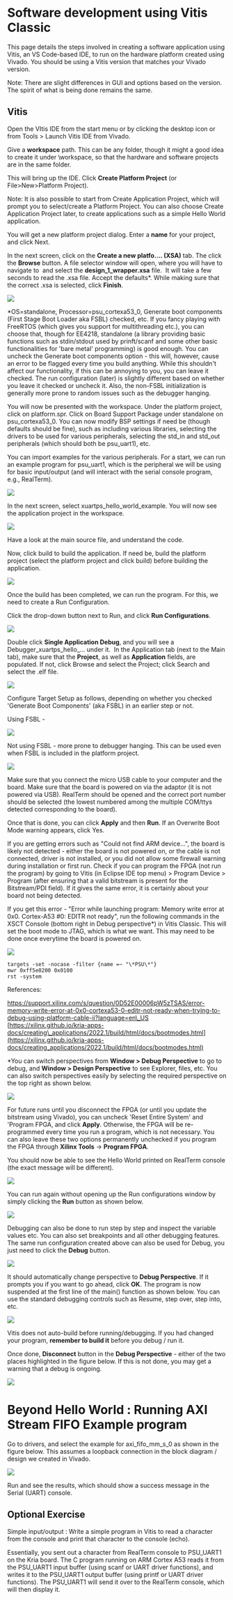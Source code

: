 # Software development using Vitis Classic

This page details the steps involved in creating a software application using Vitis, an VS Code-based IDE, to run on the hardware platform created using Vivado. You should be using a Vitis version that matches your Vivado version.

Note: There are slight differences in GUI and options based on the version. The spirit of what is being done remains the same.

## Vitis

Open the VItis IDE from the start menu or by clicking the desktop icon or from Tools > Launch Vitis IDE from Vivado.

Give a **workspace** path. This can be any folder, though it might a good idea to create it under <vivado project path>\\workspace, so that the hardware and software projects are in the same folder.

This will bring up the IDE. Click **Create Platform Project** (or File>New>Platform Project).

Note: It is also possible to start from Create Application Project, which will prompt you to select/create a Platform Project. You can also choose Create Application Project later, to create applications such as a simple Hello World application.

You will get a new platform project dialog. Enter a **name** for your project, and click Next.

In the next screen, click on the **Create a new platfo.... (XSA)** tab. The click the **Browse** button. A file selector window will open, where you will have to navigate to <vivado project path> and select the **design\_1\_wrapper.xsa** file.  It will take a few seconds to read the .xsa file. Accept the defaults\*. While making sure that the correct .xsa is selected, click **Finish**.

![](3_Using_Vitis_Classic/image-094c78e3-0443-460f-9b75-6005368e1083.png)

\*OS=standalone, Processor=psu\_cortexa53\_0, Generate boot components (First Stage Boot Loader aka FSBL) checked, etc. If you fancy playing with FreeRTOS (which gives you support for multithreading etc.), you can choose that, though for EE4218, standalone (a library providing basic functions such as stdin/stdout used by prinft/scanf and some other basic functionalities for 'bare metal' programming) is good enough. You can uncheck the Generate boot components option - this will, however, cause an error to be flagged every time you build anything. While this shouldn't affect our functionality, if this can be annoying to you, you can leave it checked. The run configuration (later) is slightly different based on whether you leave it checked or uncheck it. Also, the non-FSBL initialization is generally more prone to random issues such as the debugger hanging.

You will now be presented with the workspace. Under the platform project, click on platform.spr. Click on Board Support Package under standalone on psu\_cortexa53\_0. You can now modify BSP settings if need be (though defaults should be fine), such as including various libraries, selecting the drivers to be used for various peripherals, selecting the std\_in and std\_out peripherals (which should both be psu\_uart1), etc.

You can import examples for the various peripherals. For a start, we can run an example program for psu\_uart1, which is the peripheral we will be using for basic input/output (and will interact with the serial console program, e.g., RealTerm).

![](3_Using_Vitis_Classic/image-31fce479-082f-47b2-b9e2-c04f8adc34ff.png)

In the next screen, select xuartps\_hello\_world\_example. You will now see the application project in the workspace.

![](3_Using_Vitis_Classic/image-508f8687-aeb2-41d8-a4ce-7760ac50d1e1.png)

Have a look at the main source file, and understand the code.

Now, click build to build the application. If need be, build the platform project (select the platform project and click build) before building the application.

![](3_Using_Vitis_Classic/image-ff0cba7d-3c9b-450c-a2eb-818618028a3f.png)

Once the build has been completed, we can run the program. For this, we need to create a Run Configuration.  

Click the drop-down button next to Run, and click **Run Configurations**.

![](3_Using_Vitis_Classic/image-417d4ce8-c3a7-4b2f-b159-74e4d6113737.png)

Double click **Single Application Debug**, and you will see a Debugger\_xuartps\_hello\_... under it.  In the Application tab (next to the Main tab), make sure that the **Project**, as well as **Application** fields, are populated. If not, click Browse and select the Project; click Search and select the .elf file.

![](3_Using_Vitis_Classic/image-1f2e7b85-be63-43b3-981e-bf2863dbe848.png)

Configure Target Setup as follows, depending on whether you checked 'Generate Boot Components' (aka FSBL) in an earlier step or not.

Using FSBL -

![](3_Using_Vitis_Classic/image-c3668514-6a58-4ec3-b3db-1fa8d93765f8.png)

Not using FSBL - more prone to debugger hanging. This can be used even when FSBL is included in the platform project.

![](3_Using_Vitis_Classic/image-fe3eca35-4cc1-409a-bd70-4170984034e0.png)

Make sure that you connect the micro USB cable to your computer and the board. Make sure that the board is powered on via the adaptor (it is not powered via USB). RealTerm should be opened and the correct port number should be selected (the lowest numbered among the multiple COM/ttys detected corresponding to the board).

Once that is done, you can click **Apply** and then **Run**. If an Overwrite Boot Mode warning appears, click Yes.

If you are getting errors such as "Could not find ARM device...", the board is likely not detected - either the board is not powered on, or the cable is not connected, driver is not installed, or you did not allow some firewall warning during installation or first run. Check if you can program the FPGA (not run the program) by going to Vitis (in Eclipse IDE top menu) > Program Device > Program (after ensuring that a valid bitstream is present for the Bitstream/PDI field). If it gives the same error, it is certainly about your board not being detected.

If you get this error - "Error while launching program: Memory write error at 0x0. Cortex-A53 #0: EDITR not ready", run the following commands in the XSCT Console (bottom right in Debug perspective\*) in Vitis Classic. This will set the boot mode to JTAG, which is what we want. This may need to be done once everytime the board is powered on.

![](3_Using_Vitis_Classic/image.png)

``` text
targets -set -nocase -filter {name =~ "\*PSU\*"}  
mwr 0xff5e0200 0x0100  
rst -system
```

References:

https://support.xilinx.com/s/question/0D52E00006pW5zTSAS/error-memory-write-error-at-0x0-cortexa53-0-editr-not-ready-when-trying-to-debug-using-platform-cable-ii?language=en\_US  
[https://xilinx.github.io/kria-apps-docs/creating\_applications/2022.1/build/html/docs/bootmodes.html](https://xilinx.github.io/kria-apps-docs/creating_applications/2022.1/build/html/docs/bootmodes.html)

\*You can switch perspectives from **Window > Debug Perspective** to go to debug, and **Window > Design Perspective** to see Explorer, files, etc. You can also switch perspectives easily by selecting the required perspective on the top right as shown below.

![](3_Using_Vitis_Classic/image-edc268b5-26bb-4372-a1f7-d184f4eb2d31.png)

For future runs until you disconnect the FPGA (or until you update the bitstream using Vivado), you can uncheck 'Reset Entire System' and 'Program FPGA, and click **Apply**. Otherwise, the FPGA will be re-programmed every time you run a program, which is not necessary. You can also leave these two options permanently unchecked if you program the FPGA through **Xilinx Tools** -> **Program FPGA**.

You should now be able to see the Hello World printed on RealTerm console (the exact message will be different). 

![](3_Using_Vitis_Classic/image-da8091c4-ab9a-4d61-9381-5191f2c22ff7.png)

You can run again without opening up the Run configurations window by simply clicking the **Run** button as shown below.

![](3_Using_Vitis_Classic/image-5ec05ca8-77d8-408c-aa6d-c5f85c5a1814.png)

Debugging can also be done to run step by step and inspect the variable values etc. You can also set breakpoints and all other debugging features. The same run configuration created above can also be used for Debug, you just need to click the **Debug** button.

![](3_Using_Vitis_Classic/image-b47e845a-0c28-4f99-8e89-e4f20bfd95aa.png)

It should automatically change perspective to **Debug Perspective**. If it prompts you if you want to go ahead, click **OK**. The program is now suspended at the first line of the main() function as shown below. You can use the standard debugging controls such as Resume, step over, step into, etc. 

![](3_Using_Vitis_Classic/image-4e6b42ca-0a8e-4d1f-9f48-853980fcac48.png)

Vitis does not auto-build before running/debugging. If you had changed your program, **remember to build it** before you debug / run it.

Once done, **Disconnect** button in the **Debug Perspective** - either of the two places highlighted in the figure below. If this is not done, you may get a warning that a debug is ongoing.

![](3_Using_Vitis_Classic/image-3f4e7f80-ab00-4869-8ac4-4ea3537268f1.png)

Beyond Hello World : Running AXI Stream FIFO Example program
============================================================

Go to drivers, and select the example for axi\_fifo\_mm\_s\_0 as shown in the figure below. This assumes a loopback connection in the block diagram / design we created in Vivado.

![](3_Using_Vitis_Classic/image-df92613e-3064-42e4-8222-cf12f79dca40.png)

Run and see the results, which should show a success message in the Serial (UART) console.

## Optional Exercise

Simple input/output : Write a simple program in Vitis to read a character from the console and print that character to the console (echo).

Essentially, you sent out a character from RealTerm console to PSU\_UART1 on the Kria board. The C program running on ARM Cortex A53 reads it from the PSU\_UART1 input buffer (using scanf or UART driver functions), and writes it to the PSU\_UART1 output buffer (using printf or UART driver functions). The PSU\_UART1 will send it over to the RealTerm console, which will then display it.
